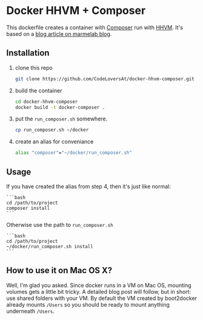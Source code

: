 # Docker HHVM + Composer

This dockerfile creates a container with [Composer](https://getcomposer.org/) run with [HHVM](http://hhvm.com/). It's based on a [blog article on marmelab blog](http://marmelab.com/blog/2014/09/10/make-docker-command.html).

## Installation

1. clone this repo

    ```bash
    git clone https://github.com/CodeLoversAt/docker-hhvm-composer.git
    ```
    
2. build the container

    ```bash
    cd docker-hhvm-composer
    docker build -t docker-composer .
    ```
    
3. put the `run_composer.sh` somewhere.

   ```bash
   cp run_composer.sh ~/docker
   ```
   
4. create an alias for conveniance

    ```bash
    alias "composer"="~/docker/run_composer.sh"
    ```

## Usage

If you have created the alias from step 4, then it's just like normal:

    ```bash
    cd /path/to/project
    composer install
    ```
    
Otherwise use the path to `run_composer.sh`


    ```bash
    cd /path/to/project
    ~/docker/run_composer.sh install
    ```

## How to use it on Mac OS X?

Well, I'm glad you asked. Since docker runs in a VM on Mac OS, mounting volumes gets a little bit tricky. A detailed blog post will follow, but in short: use shared folders with your VM. By default the VM created by boot2docker already mounts `/Users` so you should be ready to mount anything underneath `/Users`.